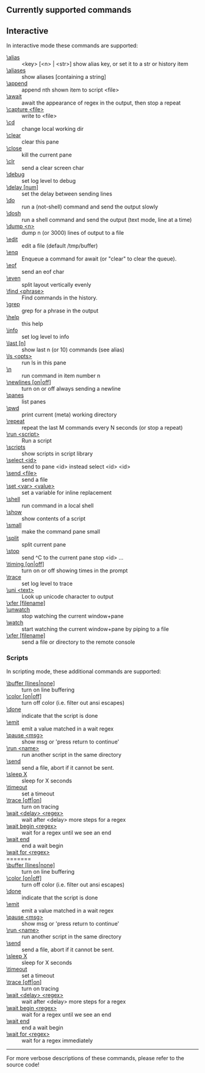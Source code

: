 <h2>Currently supported commands</h2>

<h2>Interactive</h2>

In interactive mode these commands are supported:

<dl>
<dt><a href="https://github.com/bduggan/tmeta/blob/master/lib/tmeta/commander.rakumod#L51">\alias</a></dt>
<dd>&lt;key&gt; [&lt;n&gt; | &lt;str&gt;] show alias key, or set it to a str or history item</dd>
<dt><a href="https://github.com/bduggan/tmeta/blob/master/lib/tmeta/commander.rakumod#L41">\aliases</a></dt>
<dd>show aliases [containing a string]</dd>
<dt><a href="https://github.com/bduggan/tmeta/blob/master/lib/tmeta/commander.rakumod#L14">\append</a></dt>
<dd>append nth shown item to script &lt;file&gt;</dd>
<dt><a href="https://github.com/bduggan/tmeta/blob/master/lib/tmeta/commander/godot.rakumod#L12">\await</a></dt>
<dd>await the appearance of regex in the output, then stop a repeat</dd>
<dt><a href="https://github.com/bduggan/tmeta/blob/master/lib/tmeta/commands.rakumod#L125">\capture &lt;file&gt;</a></dt>
<dd>write to &lt;file&gt;</dd>
<dt><a href="https://github.com/bduggan/tmeta/blob/master/lib/tmeta/commands.rakumod#L240">\cd</a></dt>
<dd>change local working dir</dd>
<dt><a href="https://github.com/bduggan/tmeta/blob/master/lib/tmeta/commands.rakumod#L307">\clear</a></dt>
<dd>clear this pane</dd>
<dt><a href="https://github.com/bduggan/tmeta/blob/master/lib/tmeta/commands.rakumod#L145">\close</a></dt>
<dd>kill the current pane</dd>
<dt><a href="https://github.com/bduggan/tmeta/blob/master/lib/tmeta/commander/shellish.rakumod#L36">\clr</a></dt>
<dd>send a clear screen char</dd>
<dt><a href="https://github.com/bduggan/tmeta/blob/master/lib/tmeta/commands.rakumod#L115">\debug</a></dt>
<dd>set log level to debug</dd>
<dt><a href="https://github.com/bduggan/tmeta/blob/master/lib/tmeta/commands.rakumod#L324">\delay [num]</a></dt>
<dd>set the delay between sending lines</dd>
<dt><a href="https://github.com/bduggan/tmeta/blob/master/lib/tmeta/commands.rakumod#L256">\do</a></dt>
<dd>run a (not-shell) command and send the output slowly</dd>
<dt><a href="https://github.com/bduggan/tmeta/blob/master/lib/tmeta/commands.rakumod#L294">\dosh</a></dt>
<dd>run a shell command and send the output (text mode, line at a time)</dd>
<dt><a href="https://github.com/bduggan/tmeta/blob/master/lib/tmeta/commands.rakumod#L229">\dump &lt;n&gt;</a></dt>
<dd>dump n (or 3000) lines of output to a file</dd>
<dt><a href="https://github.com/bduggan/tmeta/blob/master/lib/tmeta/commander.rakumod#L33">\edit</a></dt>
<dd>edit a file (default /tmp/buffer)</dd>
<dt><a href="https://github.com/bduggan/tmeta/blob/master/lib/tmeta/commander/godot.rakumod#L42">\enq</a></dt>
<dd>Enqueue a command for await (or "clear" to clear the queue).</dd>
<dt><a href="https://github.com/bduggan/tmeta/blob/master/lib/tmeta/commander/shellish.rakumod#L31">\eof</a></dt>
<dd>send an eof char</dd>
<dt><a href="https://github.com/bduggan/tmeta/blob/master/lib/tmeta/commands.rakumod#L159">\even</a></dt>
<dd>split layout vertically evenly</dd>
<dt><a href="https://github.com/bduggan/tmeta/blob/master/lib/tmeta/commands.rakumod#L200">\find &lt;phrase&gt;</a></dt>
<dd>Find commands in the history.</dd>
<dt><a href="https://github.com/bduggan/tmeta/blob/master/lib/tmeta/commander/shellish.rakumod#L23">\grep</a></dt>
<dd>grep for a phrase in the output</dd>
<dt><a href="https://github.com/bduggan/tmeta/blob/master/lib/tmeta/commands.rakumod#L311">\help</a></dt>
<dd>this help</dd>
<dt><a href="https://github.com/bduggan/tmeta/blob/master/lib/tmeta/commands.rakumod#L120">\info</a></dt>
<dd>set log level to info</dd>
<dt><a href="https://github.com/bduggan/tmeta/blob/master/lib/tmeta/commands.rakumod#L219">\last [n]</a></dt>
<dd>show last n (or 10) commands (see alias)</dd>
<dt><a href="https://github.com/bduggan/tmeta/blob/master/lib/tmeta/commands.rakumod#L236">\ls &lt;opts&gt;</a></dt>
<dd>run ls in this pane</dd>
<dt><a href="https://github.com/bduggan/tmeta/blob/master/lib/tmeta/commands.rakumod#L245">\n</a></dt>
<dd>run command in item number n</dd>
<dt><a href="https://github.com/bduggan/tmeta/blob/master/lib/tmeta/commands.rakumod#L329">\newlines [on|off]</a></dt>
<dd>turn on or off always sending a newline</dd>
<dt><a href="https://github.com/bduggan/tmeta/blob/master/lib/tmeta/commands.rakumod#L167">\panes</a></dt>
<dd>list panes</dd>
<dt><a href="https://github.com/bduggan/tmeta/blob/master/lib/tmeta/commander/shellish.rakumod#L18">\pwd</a></dt>
<dd>print current (meta) working directory</dd>
<dt><a href="https://github.com/bduggan/tmeta/blob/master/lib/tmeta/commander/godot.rakumod#L50">\repeat</a></dt>
<dd>repeat the last M commands every N seconds (or stop a repeat)</dd>
<dt><a href="https://github.com/bduggan/tmeta/blob/master/lib/tmeta/commands.rakumod#L189">\run &lt;script&gt;</a></dt>
<dd>Run a script</dd>
<dt><a href="https://github.com/bduggan/tmeta/blob/master/lib/tmeta/commander.rakumod#L27">\scripts</a></dt>
<dd>show scripts in script library</dd>
<dt><a href="https://github.com/bduggan/tmeta/blob/master/lib/tmeta/commands.rakumod#L178">\select &lt;id&gt;</a></dt>
<dd>send to pane &lt;id&gt; instead select &lt;id&gt; &lt;id&gt;</dd>
<dt><a href="https://github.com/bduggan/tmeta/blob/master/lib/tmeta/commands.rakumod#L250">\send &lt;file&gt;</a></dt>
<dd>send a file</dd>
<dt><a href="https://github.com/bduggan/tmeta/blob/master/lib/tmeta/commands.rakumod#L87">\set &lt;var&gt; &lt;value&gt;</a></dt>
<dd>set a variable for inline replacement</dd>
<dt><a href="https://github.com/bduggan/tmeta/blob/master/lib/tmeta/commander/shellish.rakumod#L9">\shell</a></dt>
<dd>run command in a local shell</dd>
<dt><a href="https://github.com/bduggan/tmeta/blob/master/lib/tmeta/commander.rakumod#L19">\show</a></dt>
<dd>show contents of a script</dd>
<dt><a href="https://github.com/bduggan/tmeta/blob/master/lib/tmeta/commands.rakumod#L163">\small</a></dt>
<dd>make the command pane small</dd>
<dt><a href="https://github.com/bduggan/tmeta/blob/master/lib/tmeta/commands.rakumod#L153">\split</a></dt>
<dd>split current pane</dd>
<dt><a href="https://github.com/bduggan/tmeta/blob/master/lib/tmeta/commands.rakumod#L134">\stop</a></dt>
<dd>send ^C to the current pane stop &lt;id&gt; ...</dd>
<dt><a href="https://github.com/bduggan/tmeta/blob/master/lib/tmeta/commands.rakumod#L334">\timing [on|off]</a></dt>
<dd>turn on or off showing times in the prompt</dd>
<dt><a href="https://github.com/bduggan/tmeta/blob/master/lib/tmeta/commands.rakumod#L110">\trace</a></dt>
<dd>set log level to trace</dd>
<dt><a href="https://github.com/bduggan/tmeta/blob/master/lib/tmeta/commands.rakumod#L208">\uni &lt;text&gt;</a></dt>
<dd>Look up unicode character to output</dd>
<dt><a href="https://github.com/bduggan/tmeta/blob/master/lib/tmeta/commands.rakumod#L275">\xfer [filename]</a></dt>
<dt><a href="https://github.com/bduggan/tmeta/blob/master/lib/commands.pm6#L344">\unwatch</a></dt>
<dd>stop watching the current window+pane</dd>
<dt><a href="https://github.com/bduggan/tmeta/blob/master/lib/commands.pm6#L339">\watch</a></dt>
<dd>start watching the current window+pane by piping to a file</dd>
<dt><a href="https://github.com/bduggan/tmeta/blob/master/lib/commands.pm6#L275">\xfer [filename]</a></dt>
<dd>send a file or directory to the remote console</dd>
</dl>
<h3>Scripts</h3>

In scripting mode, these additional commands are supported:

<dl>
<dt><a href="https://github.com/bduggan/tmeta/blob/master/lib/tmeta/commands.rakumod#L396">\buffer [lines|none]</a></dt>
<dd>turn on line buffering</dd>
<dt><a href="https://github.com/bduggan/tmeta/blob/master/lib/tmeta/commands.rakumod#L392">\color [on|off]</a></dt>
<dd>turn off color (i.e. filter out ansi escapes)</dd>
<dt><a href="https://github.com/bduggan/tmeta/blob/master/lib/tmeta/commands.rakumod#L445">\done</a></dt>
<dd>indicate that the script is done</dd>
<dt><a href="https://github.com/bduggan/tmeta/blob/master/lib/tmeta/commands.rakumod#L459">\emit</a></dt>
<dd>emit a value matched in a wait regex</dd>
<dt><a href="https://github.com/bduggan/tmeta/blob/master/lib/tmeta/commands.rakumod#L404">\pause &lt;msg&gt;</a></dt>
<dd>show msg or 'press return to continue'</dd>
<dt><a href="https://github.com/bduggan/tmeta/blob/master/lib/tmeta/commands.rakumod#L384">\run &lt;name&gt;</a></dt>
<dd>run another script in the same directory</dd>
<dt><a href="https://github.com/bduggan/tmeta/blob/master/lib/tmeta/commands.rakumod#L438">\send</a></dt>
<dd>send a file, abort if it cannot be sent.</dd>
<dt><a href="https://github.com/bduggan/tmeta/blob/master/lib/tmeta/commands.rakumod#L455">\sleep X</a></dt>
<dd>sleep for X seconds</dd>
<dt><a href="https://github.com/bduggan/tmeta/blob/master/lib/tmeta/commands.rakumod#L450">\timeout</a></dt>
<dd>set a timeout</dd>
<dt><a href="https://github.com/bduggan/tmeta/blob/master/lib/tmeta/commands.rakumod#L400">\trace [off|on]</a></dt>
<dd>turn on tracing</dd>
<dt><a href="https://github.com/bduggan/tmeta/blob/master/lib/tmeta/commands.rakumod#L411">\wait &lt;delay&gt; &lt;regex&gt;</a></dt>
<dd>wait after &lt;delay&gt; more steps for a regex</dd>
<dt><a href="https://github.com/bduggan/tmeta/blob/master/lib/tmeta/commands.rakumod#L412">\wait begin &lt;regex&gt;</a></dt>
<dd>wait for a regex until we see an end</dd>
<dt><a href="https://github.com/bduggan/tmeta/blob/master/lib/tmeta/commands.rakumod#L413">\wait end</a></dt>
<dd>end a wait begin</dd>
<dt><a href="https://github.com/bduggan/tmeta/blob/master/lib/tmeta/commands.rakumod#L410">\wait for &lt;regex&gt;</a></dt>
=======
<dt><a href="https://github.com/bduggan/tmeta/blob/master/lib/commands.pm6#L405">\buffer [lines|none]</a></dt>
<dd>turn on line buffering</dd>
<dt><a href="https://github.com/bduggan/tmeta/blob/master/lib/commands.pm6#L401">\color [on|off]</a></dt>
<dd>turn off color (i.e. filter out ansi escapes)</dd>
<dt><a href="https://github.com/bduggan/tmeta/blob/master/lib/commands.pm6#L454">\done</a></dt>
<dd>indicate that the script is done</dd>
<dt><a href="https://github.com/bduggan/tmeta/blob/master/lib/commands.pm6#L468">\emit</a></dt>
<dd>emit a value matched in a wait regex</dd>
<dt><a href="https://github.com/bduggan/tmeta/blob/master/lib/commands.pm6#L413">\pause &lt;msg&gt;</a></dt>
<dd>show msg or 'press return to continue'</dd>
<dt><a href="https://github.com/bduggan/tmeta/blob/master/lib/commands.pm6#L393">\run &lt;name&gt;</a></dt>
<dd>run another script in the same directory</dd>
<dt><a href="https://github.com/bduggan/tmeta/blob/master/lib/commands.pm6#L447">\send</a></dt>
<dd>send a file, abort if it cannot be sent.</dd>
<dt><a href="https://github.com/bduggan/tmeta/blob/master/lib/commands.pm6#L464">\sleep X</a></dt>
<dd>sleep for X seconds</dd>
<dt><a href="https://github.com/bduggan/tmeta/blob/master/lib/commands.pm6#L459">\timeout</a></dt>
<dd>set a timeout</dd>
<dt><a href="https://github.com/bduggan/tmeta/blob/master/lib/commands.pm6#L409">\trace [off|on]</a></dt>
<dd>turn on tracing</dd>
<dt><a href="https://github.com/bduggan/tmeta/blob/master/lib/commands.pm6#L420">\wait &lt;delay&gt; &lt;regex&gt;</a></dt>
<dd>wait after &lt;delay&gt; more steps for a regex</dd>
<dt><a href="https://github.com/bduggan/tmeta/blob/master/lib/commands.pm6#L421">\wait begin &lt;regex&gt;</a></dt>
<dd>wait for a regex until we see an end</dd>
<dt><a href="https://github.com/bduggan/tmeta/blob/master/lib/commands.pm6#L422">\wait end</a></dt>
<dd>end a wait begin</dd>
<dt><a href="https://github.com/bduggan/tmeta/blob/master/lib/commands.pm6#L419">\wait for &lt;regex&gt;</a></dt>
<dd>wait for a regex immediately</dd>
</dl>

<hr>

For more verbose descriptions of these commands, please refer to the source code!
